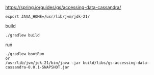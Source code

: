 https://spring.io/guides/gs/accessing-data-cassandra/

```
export JAVA_HOME=/usr/lib/jvm/jdk-21/
```

build
```
./gradlew build
```

run
```
./gradlew bootRun
or
/usr/lib/jvm/jdk-21/bin/java -jar build/libs/gs-accessing-data-cassandra-0.0.1-SNAPSHOT.jar
```
